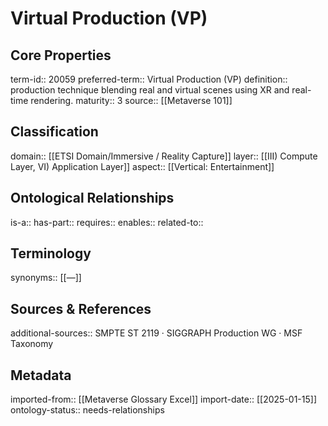 # Virtual Production (VP)

## Core Properties
term-id:: 20059
preferred-term:: Virtual Production (VP)
definition:: production technique blending real and virtual scenes using XR and real-time rendering.
maturity:: 3
source:: [[Metaverse 101]]

## Classification
domain:: [[ETSI Domain/Immersive / Reality Capture]]
layer:: [[III) Compute Layer, VI) Application Layer]]
aspect:: [[Vertical: Entertainment]]

## Ontological Relationships
is-a:: 
has-part:: 
requires:: 
enables:: 
related-to:: 

## Terminology
synonyms:: [[—]]

## Sources & References
additional-sources:: SMPTE ST 2119 · SIGGRAPH Production WG · MSF Taxonomy

## Metadata
imported-from:: [[Metaverse Glossary Excel]]
import-date:: [[2025-01-15]]
ontology-status:: needs-relationships
